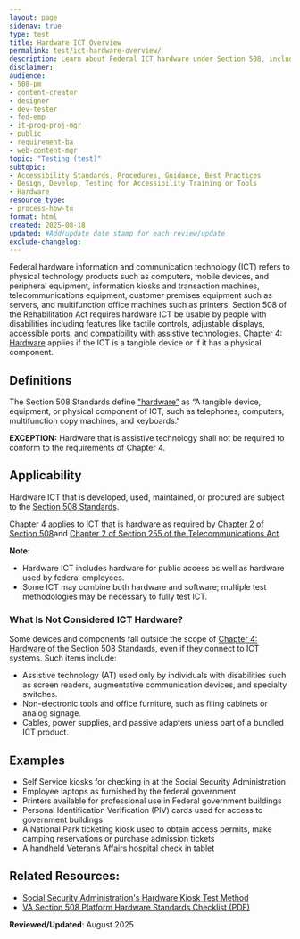 ```yaml
---
layout: page
sidenav: true
type: test
title: Hardware ICT Overview
permalink: test/ict-hardware-overview/
description: Learn about Federal ICT hardware under Section 508, including accessibility requirements for computers, kiosks, printers, telecom equipment, and more.
disclaimer: 
audience: 
- 508-pm
- content-creator
- designer
- dev-tester
- fed-emp
- it-prog-proj-mgr
- public
- requirement-ba
- web-content-mgr
topic: "Testing (test)"
subtopic: 
- Accessibility Standards, Procedures, Guidance, Best Practices
- Design, Develop, Testing for Accessibility Training or Tools
- Hardware
resource_type: 
- process-how-to
format: html
created: 2025-08-18
updated: #Add/update date stamp for each review/update
exclude-changelog: 
---
```

Federal hardware information and communication technology (ICT) refers to physical technology products such as computers, mobile devices, and peripheral equipment, information kiosks and transaction machines, telecommunications equipment, customer premises equipment such as servers, and multifunction office machines such as printers. Section 508 of the Rehabilitation Act requires hardware ICT be usable by people with disabilities including features like tactile controls, adjustable displays, accessible ports, and compatibility with assistive technologies. <a href="https://www.access-board.gov/ict/#chapter-4-hardware" target="_blank" class="usa-link--external"> Chapter 4: Hardware</a> applies if the ICT is a tangible device or if it has a physical component.

## Definitions

The Section 508 Standards define <a href="https://www.access-board.gov/ict/#E103-definitions" target="_blank" class="usa-link--external">"hardware”</a> as “A tangible device, equipment, or physical component of ICT, such as telephones, computers, multifunction copy machines, and keyboards." 

**EXCEPTION:** Hardware that is assistive technology shall not be required to conform to the requirements of Chapter 4\.

## Applicability

Hardware ICT that is developed, used, maintained, or procured are subject to the <a href="https://www.access-board.gov/guidelines-and-standards/communications-and-it/about-the-ict-refresh/final-rule/text-of-the-standards-and-guidelines" target="_blank" class="usa-link--external">Section 508 Standards</a>.

Chapter 4 applies to ICT that is hardware as required by <a href="https://www.access-board.gov/ict/#508-chapter-2-scoping-requirements" target="_blank" class="usa-link--external">Chapter 2 of Section 508</a>and <a href="https://www.access-board.gov/ict/#255-chapter-2-scoping-requirements" target="_blank" class="usa-link--external">Chapter 2 of Section 255 of the Telecommunications Act</a>.

<div class="border-base radius-lg border-1px padding-1 bg-primary-lighter" style="margin-top: 1.0em;"><p><strong>Note:</strong>
<ul>
<li>Hardware ICT includes hardware for public access as well as hardware used by federal employees.</li>   
<li>Some ICT may combine both hardware and software; multiple test methodologies may be necessary to fully test ICT.</li></ul></p></div>

### What Is Not Considered ICT Hardware?

Some devices and components fall outside the scope of <a href="https://www.access-board.gov/ict/#chapter-4-hardware" target="_blank" class="usa-link--external">Chapter 4: Hardware</a> of the Section 508 Standards, even if they connect to ICT systems. Such items include: 

* Assistive technology (AT) used only by individuals with disabilities such as screen readers, augmentative communication devices, and specialty switches.  
* Non-electronic tools and office furniture, such as filing cabinets or analog signage.  
* Cables, power supplies, and passive adapters unless part of a bundled ICT product.

## Examples

* Self Service kiosks for checking in at the Social Security Administration  
* Employee laptops as furnished by the federal government   
* Printers available for professional use in Federal government buildings  
* Personal Identification Verification (PIV) cards used for access to government buildings  
* A National Park ticketing kiosk used to obtain access permits, make camping reservations or purchase admission tickets  
* A handheld Veteran’s Affairs hospital check in tablet

## Related Resources:

* <a href="https://www.ssa.gov/accessibility/testmethod.html?tab=1" target="_blank" class="usa-link--external"> Social Security Administration's Hardware Kiosk Test Method</a> 
* <a href="https://digital.va.gov/section-508/wp-content/uploads/sites/9/2024/02/VASection508StandardsChecklist-Hardware.pdf" target="_blank" class="usa-link--external">VA Section 508 Platform Hardware Standards Checklist (PDF)</a>

**Reviewed/Updated**: August 2025